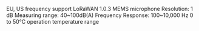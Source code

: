 EU, US frequency support
LoRaWAN 1.0.3
MEMS microphone
Resolution: 1 dB
Measuring range: 40~100dB(A)
Frequency Response: 100~10,000 Hz
0 to 50°C operation temperature range
